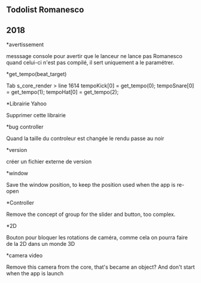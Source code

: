 Todolist Romanesco
--
2018
--
*avertissement

messsage console pour avertir que le lanceur ne lance pas Romanesco quand celui-ci n'est pas compilé, il sert uniquement a le paramétrer.


*get_tempo(beat_target)

Tab s_core_render > line 1614
tempoKick[0] = get_tempo(0);
tempoSnare[0] = get_tempo(1);
tempoHat[0] = get_tempo(2);

*Librairie Yahoo

Supprimer cette librairie

*bug controller

Quand la taille du controleur est changée le rendu passe au noir

*version

créer un fichier externe de version

*window

Save the window position, to keep the position used when the app is re-open

*Controller

Remove the concept of group for the slider and button, too complex.

*2D

Bouton pour bloquer les rotations de caméra, comme cela on pourra faire de la 2D dans un monde 3D

*camera video

Remove this camera from the core, that's became an object? And don't start when the app is launch